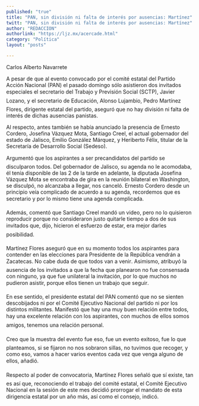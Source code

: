 ```yaml
---
published: "true"
title: "PAN, sin división ni falta de interés por ausencias: Martínez"
twitt: "PAN, sin división ni falta de interés por ausencias: Martínez"
author: "REDACCION"
authorlink: "https://ljz.mx/acercade.html"
category: "Política"
layout: "posts"

---
```



  Carlos Alberto Navarrete



  A pesar de que al evento convocado por el comité estatal del Partido Acción Nacional (PAN) el pasado domingo sólo asistieron dos invitados especiales el secretario del Trabajo y Previsión Social (SCTP), Javier Lozano, y el secretario de Educación, Alonso Lujambio, Pedro Martínez Flores, dirigente estatal del partido, aseguró que no hay división ni falta de interés de dichas ausencias panistas.



  Al respecto, antes también se había anunciado la presencia de Ernesto Cordero, Josefina Vázquez Mota, Santiago Creel, el actual gobernador del estado de Jalisco, Emilio González Márquez, y Heriberto Félix, titular de la Secretaría de Desarrollo Social (Sedeso).



  Argumentó que los aspirantes a ser precandidatos del partido se disculparon todos. Del gobernador de Jalisco, su agenda no le acomodaba, él tenía disponible de las 2 de la tarde en adelante, la diputada Josefina Vázquez Mota se encontraba de gira en la reunión bilateral en Washington, se disculpó, no alcanzaba a llegar, nos canceló. Ernesto Cordero desde un principio veía complicado de acuerdo a su agenda, recordemos que es secretario y por lo mismo tiene una agenda complicada.



  Además, comentó que Santiago Creel mandó un video, pero no lo quisieron reproducir porque no consideraron justo quitarle tiempo a dos de sus invitados que, dijo, hicieron el esfuerzo de estar, era mejor darles posibilidad.



  Martínez Flores aseguró que en su momento todos los aspirantes para contender en las elecciones para Presidente de la República vendrán a Zacatecas. No cabe duda de que todos van a venir. Asimismo, atribuyó la ausencia de los invitados a que la fecha que planearon no fue consensada con ninguno, ya que fue unilateral la invitación, por lo que muchos no pudieron asistir, porque ellos tienen un trabajo que seguir.



  En ese sentido, el presidente estatal del PAN comentó que no se sienten descobijados ni por el Comité Ejecutivo Nacional del partido ni por los distintos militantes. Manifestó que hay una muy buen relación entre todos, hay una excelente relación con los aspirantes, con muchos de ellos somos amigos, tenemos una relación personal.



  Creo que la muestra del evento fue eso, fue un evento exitoso, fue lo que planteamos, si se fijaron no nos sobraron sillas, no tuvimos que recoger, y como eso, vamos a hacer varios eventos cada vez que venga alguno de ellos, añadió.



  Respecto al poder de convocatoria, Martínez Flores señaló que sí existe, tan es así que, reconociendo el trabajo del comité estatal, el Comité Ejecutivo Nacional en la sesión de este mes decidió prorrogar el mandato de esta dirigencia estatal por un año más, así como el consejo, indicó.



   


